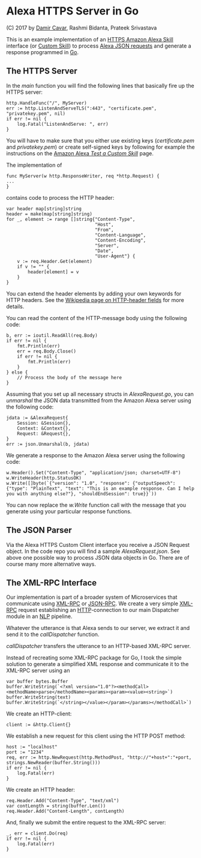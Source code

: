# Alexa HTTPS Server in Go

(C) 2017 by [Damir Cavar], Rashmi Bidanta, Prateek Srivastava

This is an example implementation of an
<a href="https://developer.amazon.com/docs/custom-skills/host-a-custom-skill-as-a-web-service.html">HTTPS Amazon Alexa Skill</a>
interface (or
<a href="https://developer.amazon.com/docs/custom-skills/host-a-custom-skill-as-a-web-service.html">Custom Skill</a>)
to process
<a href="https://developer.amazon.com/docs/custom-skills/request-and-response-json-reference.html">Alexa JSON requests</a>
and generate a response programmed in <a href="https://golang.org/">Go</a>.


## The HTTPS Server

In the *main* function you will find the following lines that basically fire up the HTTPS server:

    http.HandleFunc("/", MyServer)
	err := http.ListenAndServeTLS(":443", "certificate.pem", "privatekey.pem", nil)
	if err != nil {
		log.Fatal("ListenAndServe: ", err)
	}

You will have to make sure that you either use existing keys (*certificate.pem* and *privatekey.pem*) or create
self-signed keys by following for example the instructions on the
[Amazon Alexa *Test a Custom Skill*](https://developer.amazon.com/docs/custom-skills/test-a-custom-skill.html#create-a-private-key-and-self-signed-certificate-for-testing)
page.

The implementation of

    func MyServer(w http.ResponseWriter, req *http.Request) {
    ...
    }

contains code to process the HTTP header:

	var header map[string]string
	header = make(map[string]string)
	for _, element := range []string{"Content-Type",
	                                 "Host",
	                                 "From",
	                                 "Content-Language",
	                                 "Content-Encoding",
	                                 "Server",
	                                 "Date",
	                                 "User-Agent"} {
		v := req.Header.Get(element)
		if v != "" {
			header[element] = v
		}
	}

You can extend the header elements by adding your own keywords for HTTP headers. See the
[Wikipedia page on HTTP-header fields](https://en.wikipedia.org/wiki/List_of_HTTP_header_fields)
for more details.

You can read the content of the HTTP-message body using the following code:

	b, err := ioutil.ReadAll(req.Body)
	if err != nil {
		fmt.Println(err)
		err = req.Body.Close()
		if err != nil {
			fmt.Println(err)
		}
	} else {
		// Process the body of the message here
	}

Assuming that you set up all necessary structs in *AlexaRequest.go*, you can *unmarshal* the JSON data transmitted from
the Amazon Alexa server using the following code:

	jdata := &AlexaRequest{
		Session: &Session{},
		Context: &Context{},
		Request: &Request{},
	}
	err := json.Unmarshal(b, jdata)

We generate a response to the Amazon Alexa server using the following code:

	w.Header().Set("Content-Type", "application/json; charset=UTF-8")
	w.WriteHeader(http.StatusOK)
    w.Write([]byte(`{"version": "1.0", "response": {"outputSpeech": {"type": "PlainText", "text": "This is an example response. Can I help you with anything else?"}, "shouldEndSession": true}}`))

You can now replace the *w.Write* function call with the message that you generate using your particular response
functions.




## The JSON Parser

Via the Alexa HTTPS Custom Client interface you receive a JSON Request object. In the code repo you will find a sample
*AlexaRequest.json*. See above one possible way to process JSON data objects in Go. There are of course many more
alternative ways.



## The XML-RPC Interface

Our implementation is part of a broader system of Microservices that communicate using
<a href="https://en.wikipedia.org/wiki/XML-RPC">XML-RPC</a> or
<a href="https://en.wikipedia.org/wiki/JSON-RPC">JSON-RPC</a>. We create a very simple
<a href="https://en.wikipedia.org/wiki/XML-RPC">XML-RPC</a> request establishing an
<a href="https://en.wikipedia.org/wiki/Hypertext_Transfer_Protocol">HTTP</a>-connection to our main Dispatcher module
in an <a href="https://en.wikipedia.org/wiki/Natural_language_processing">NLP</a> pipeline.

Whatever the utterance is that Alexa sends to our server, we extract it and send it to the *callDispatcher* function.

*callDispatcher* transfers the utterance to an HTTP-based XML-RPC server.

Instead of recreating some XML-RPC package for Go, I took the simple solution to generate a simplified XML response and
communicate it to the XML-RPC server using an

	var buffer bytes.Buffer
	buffer.WriteString(`<?xml version="1.0"?><methodCall><methodName>parse</methodName><params><param><value><string>`)
	buffer.WriteString(text)
	buffer.WriteString(`</string></value></param></params></methodCall>`)

We create an HTTP-client:

	client := &http.Client{}

We establish a new request for this client using the HTTP POST method:

	host := "localhost"
	port := "1234"
	req, err := http.NewRequest(http.MethodPost, "http://"+host+":"+port, strings.NewReader(buffer.String()))
	if err != nil {
		log.Fatal(err)
	}

We create an HTTP header:

	req.Header.Add("Content-Type", "text/xml")
	var contLength = string(buffer.Len())
	req.Header.Add("Content-Length", contLength)

And, finally we submit the entire request to the XML-RPC server:

	_, err = client.Do(req)
	if err != nil {
		log.Fatal(err)
	}




[Damir Cavar]: http://damir.cavar.me/ "Damir Cavar homepage"

